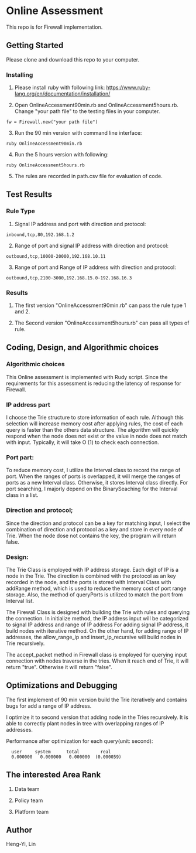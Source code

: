 # Online Assessment

This repo is for Firewall implementation.

## Getting Started

Please clone and download this repo to your computer.

### Installing

1. Please install ruby with following link:
https://www.ruby-lang.org/en/documentation/installation/

2. Open OnlineAccessment90min.rb and OnlineAccessment5hours.rb. Change "your path file" to the testing files in your computer.
```
fw = Firewall.new("your path file")
```

3. Run the 90 min version with command line interface:
```
ruby OnlineAccessment90min.rb
```

4. Run the 5 hours version with following:
```
ruby OnlineAccessment5hours.rb
```

5. The rules are recorded in path.csv file for evaluation of code.

## Test Results

### Rule Type

1. Signal IP address and port with direction and protocol:
```
inbound,tcp,80,192.168.1.2
```
2. Range of port and signal IP address with direction and protocol:
```
outbound,tcp,10000-20000,192.168.10.11
```
3. Range of port and Range of IP address with direction and protocol:
```
outbound,tcp,2100-3000,192.168.15.0-192.168.16.3
```
### Results
1. The first version "OnlineAccessment90min.rb" can pass the rule type 1 and 2.

2. The Second version "OnlineAccessment5hours.rb" can pass all types of rule.

## Coding, Design, and Algorithmic choices
### Algorithmic choices
This Online assessment is implemented with Rudy script. Since the requirements for this assessment is reducing the latency of response for Firewall. 
### IP address part
I choose the Trie structure to store information of each rule. Although this selection will increase memory cost after applying rules, the cost of each query is faster than the others data structure. The algorithm will quickly respond when the node does not exist or the value in node does not match with input. Typically, it will take O (1) to check each connection.
### Port part:
To reduce memory cost, I utilize the Interval class to record the range of port. When the ranges of ports is overlapped, it will merge the ranges of ports as a new Interval class. Otherwise, it stores Interval class directly. For port searching, I majorly depend on the BinarySeaching for the Interval class in a list.
### Direction and protocol;
Since the direction and protocol can be a key for matching input, I select the combination of direction and protocol as a key and store in every node of Trie. When the node dose not contains the key, the program will return false.
### Design:
The Trie Class is employed with IP address storage. Each digit of IP is a node in the Trie. The direction is combined with the protocol as an key recorded in the node, and the ports is stored with Interval Class with addRange method, which is used to reduce the memory cost of port range storage. Also, the method of queryPorts is utilized to match the port from Interval list. 

The Firewall Class is designed with building the Trie with rules and querying the connection. In initialize method, the IP address input will be categorized to signal IP address and range of IP address For adding signal IP address, it build nodes with iterative method. On the other hand, for adding range of IP addresses, the allow_range_ip and insert_ip_recursive will build nodes in Trie recursively.

The accept_packet method in Firewall class is employed for querying input connection with nodes traverse in the tries. When it reach end of Trie, it will return "true". Otherwise it will return "false".

## Optimizations and Debugging

The first implement of 90 min version build the Trie iteratively and contains bugs for add a range of IP address.

I optimize it to second version that adding node in the Tries recursively. It is able to correctly plant nodes in tree with overlapping ranges of IP addresses.

Performance after optimization for each query(unit: second):
```
  user     system      total        real
  0.000000   0.000000   0.000000  (0.000059)  
```
## The interested Area Rank

1. Data team

2. Policy team
3. Platform team

## Author

Heng-Yi, Lin

